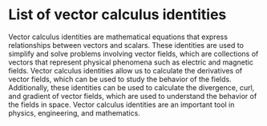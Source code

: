 # List of vector calculus identities

Vector calculus identities are mathematical equations that express relationships between vectors and scalars. These identities are used to simplify and solve problems involving vector fields, which are collections of vectors that represent physical phenomena such as electric and magnetic fields. Vector calculus identities allow us to calculate the derivatives of vector fields, which can be used to study the behavior of the fields. Additionally, these identities can be used to calculate the divergence, curl, and gradient of vector fields, which are used to understand the behavior of the fields in space. Vector calculus identities are an important tool in physics, engineering, and mathematics.

